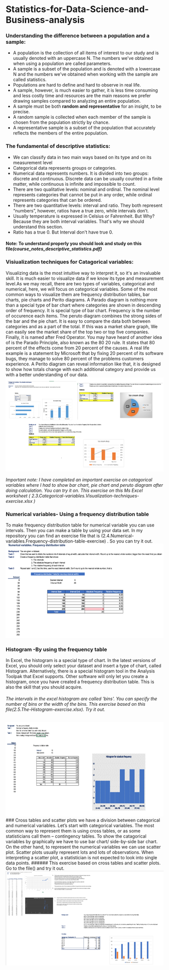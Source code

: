# Statistics-for-Data-Science-and-Business-analysis


### Understanding the difference between a population and a sample:
- A population is the collection of all items of interest to our study and is usually denoted with an
uppercase N. The numbers we've obtained when using a population are called parameters.
- A sample is a subset of the population and is denoted with a lowercase N and the numbers we've obtained
when working with the sample are called statistics.
- Populations are hard to define and hard to observe in real life.
- A sample, however, is much easier to gather, it is less time consuming and less costly time and resources
are the main reasons we prefer drawing samples compared to analyzing an entire population. 
- A sample must be both <b>random and representative</b> for an insight, to be precise.
- A random sample is collected when each member of the sample is chosen from the population strictly by
chance.
- A representative sample is a subset of the population that accurately reflects the members of the entire
population.

### The fundamental of descriptive statistics:
- We can classify data in two main ways based on its type and on its measurement level
- Categorical data represents groups or categories.
- Numerical data represents numbers. It is divided into two groups: discrete and continuous. Discrete data can be usually counted in a finite matter, while continuous is infinite and impossible to count.
- There are two qualitative levels: nominal and ordinal. The nominal level represents categories that cannot be put in any order, while ordinal represents categories that can be ordered.
- There are two quantitative levels: interval and ratio. They both represent “numbers”, however, ratios have a true zero, while intervals don’t.
- Usually temperature is expressed in Celsius or Fahrenheit. But Why? Because they are both interval variables. That's why we should understand this section. 
- Ratio has a true 0. But Interval don't have true 0. 

#### Note: To understand properly you should look and study on this file<i>(course_notes_descriptive_statistics.pdf)</i>

### Visiualization techniques for Catagorical variables: 
Visualizing data is the most intuitive way to interpret it, so it's an invaluable skill. It is much easier to visualize data if we know its type and measurement level.As we may recall, there are two types of variables, categorical and numerical, here, we will focus on categorical variables. Some of the most common ways to visualize them are frequency distribution tables, bar charts, pie charts and Perito diagrams. A Parado diagram is nothing more than a special type of bar chart where categories are shown in descending order of frequency. It is special type of bar chart.
Frequency is the number of occurence each items. The peruto diagram combines the strong sides of the bar and the pie chart. It is easy to compare the data both between categories and as a part of the total. If this was a market share graph, We can easily see the market share of the top two or top five companies. Finally, it is named after Fred Operator. You may have heard of another idea of is the Parado Principle, also known as the 80 20 rule.
It states that 80 percent of the effects come from 20 percent of the causes. A real life example is a statement by Microsoft that by fixing 20 percent of its software bugs, they manage to solve 80 percent of the problems customers experience. A Perito diagram can reveal information like that, it is designed to show how totals change with each additional category and provide us with a better understanding of our data.
<img src="./images/catagorical variables.png" width="600" height="300">

<i>Important note: I have completed an important exercise on catagorical variables where I had to show bar chart, pie chart and peruto diagram after doing calculation. You can try it on. This exercise on this Ms Excel worksheet ( 2.3.Categorical-variables.Visualization-techniques-exercise.xlsx )</i>
### Numerical variables- Using a frequency distribution table
To make frequency distribution table for numerical variable you can use intervals. Then you can make a table by using your data set. In my repository you can find an exercise file that is (2.4.Numerical-variables.Frequency-distribution-table-exercise) . So you can try it out. 
<img src="./images/Numerical Variables.png" width="600" height="300">
### Histogram -By using the frequency table
In Excel, the histogram is a special type of chart. In the latest versions of Excel, you should only select your dataset and insert a type of chart, called Histogram. Alternatively, there is a special histogram tool in the Analysis Toolpak that Excel supports. Other software will only let you create a histogram, once you have created a frequency distribution table. This is also the skill that you should acquire. 
###### The intervals in the excel histogram are called 'bins'. You can specify the number of bins or the width of the bins. This exercise based on this file(2.5.The-Histogram-exercise.xlsx). Try it out.
<img src="./images/Histogram.jpg" width="600" height="300">
### Cross tables and scatter plots
we have a division between categorical and numerical variables. Let’s start with categorical variables. The most common way to represent them is using cross tables, or as some statisticians call them – contingency tables. To show the catagorical variables by graphically we have to use bar chart/ side-by-side bar chart. 
On the other hand, to represent the numerical variables we can use scatter plot. Scatter plots usually represent lots and lots of observations. When interpreting a scatter plot, a statistician is not expected to look into single data points.
###### This exercise based on cross tables and scatter plots. Go to the file() and try it out.
<img src="./images/cross-scatter plot.png" width="600" height="300">

